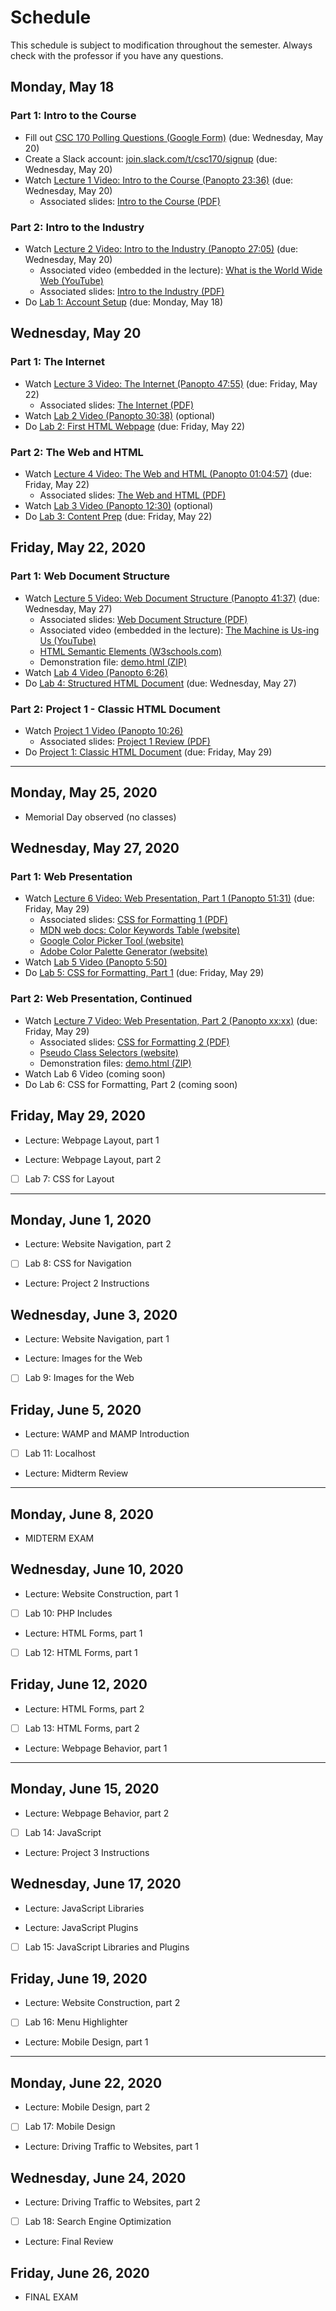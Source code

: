# Schedule
This schedule is subject to modification throughout the semester. Always check with the professor if you have any questions.

## Monday, May 18 

### Part 1: Intro to the Course

- Fill out [CSC 170 Polling Questions (Google Form)](https://forms.gle/5NwC8bxfyBb29fvJ8) (due: Wednesday, May 20)
- Create a Slack account: [ join.slack.com/t/csc170/signup](https://join.slack.com/t/csc170/signup) (due: Wednesday, May 20)
- Watch [Lecture 1 Video: Intro to the Course (Panopto 23:36)](https://rochester.hosted.panopto.com/Panopto/Pages/Viewer.aspx?id=46ca07f7-926d-481a-935a-abbe013e4696) (due: Wednesday, May 20)
  - Associated slides: [Intro to the Course (PDF)](01a-intro-to-the-course/intro-to-the-course.pdf)

### Part 2: Intro to the Industry

- Watch  [Lecture 2 Video: Intro to the Industry (Panopto 27:05)](https://rochester.hosted.panopto.com/Panopto/Pages/Viewer.aspx?id=c50c0d76-cff4-4054-9e3b-abbf0130dca4) (due: Wednesday, May 20)
  - Associated video (embedded in the lecture): [What is the World Wide Web (YouTube)](https://youtu.be/J8hzJxb0rpc)
  - Associated slides: [Intro to the Industry (PDF)](01b-intro-to-the-industry/intro-to-the-industry.pdf)
- Do [Lab 1: Account Setup](https://docs.csc170.org/lab01-account-setup/instructions.html) (due: Monday, May 18)

## Wednesday, May 20
### Part 1: The Internet

- Watch [Lecture 3 Video: The Internet (Panopto 47:55)](https://rochester.hosted.panopto.com/Panopto/Pages/Viewer.aspx?id=777f85e7-a909-449f-8eb9-abc0015e8879) (due: Friday, May 22)
  - Associated slides: [The Internet (PDF)](02a-the-internet/the-internet.pdf)
- Watch [Lab 2 Video (Panopto 30:38)](https://rochester.hosted.panopto.com/Panopto/Pages/Viewer.aspx?id=afd34ff9-e643-4051-9808-abc100eda36c) (optional)
- Do [Lab 2: First HTML Webpage](lab02-first-html-webpage/instructions.md) (due: Friday, May 22)

### Part 2: The Web and HTML

- Watch [Lecture 4 Video: The Web and HTML (Panopto 01:04:57)](https://rochester.hosted.panopto.com/Panopto/Pages/Viewer.aspx?id=98f6ddba-2b74-4101-a68e-abc1013bc223) (due: Friday, May 22)
  - Associated slides: [The Web and HTML (PDF)](02b-the-web-and-html/the-web-and-html.pdf)
- Watch [Lab 3 Video (Panopto 12:30)](https://rochester.hosted.panopto.com/Panopto/Pages/Viewer.aspx?id=d802d4fb-4314-4051-8c41-abc10168f2a5) (optional)
- Do [Lab 3: Content Prep](lab03-content-prep/instructions.md) (due: Friday, May 22)

## Friday, May 22, 2020

### Part 1: Web Document Structure

- Watch [Lecture 5 Video: Web Document Structure (Panopto 41:37)](https://rochester.hosted.panopto.com/Panopto/Pages/Viewer.aspx?id=3eeb0b78-9a54-4d69-8aa7-abc3000a2ba4) (due: Wednesday, May 27)
  - Associated slides: [Web Document Structure (PDF)](03a-web-document-structure/web-document-structure.pdf)
  - Associated video (embedded in the lecture): [The Machine is Us-ing Us (YouTube)](https://youtu.be/NLlGopyXT_g)
  - [HTML Semantic Elements (W3schools.com)](https://www.w3schools.com/html/html5_semantic_elements.asp)
  - Demonstration file: [demo.html (ZIP)](03a-web-document-structure/demo.zip)
- Watch [Lab 4 Video (Panopto 6:26)](https://rochester.hosted.panopto.com/Panopto/Pages/Viewer.aspx?id=790318ef-753d-4dd2-b4cd-abc300e44c84) 
- Do [Lab 4: Structured HTML Document](lab04-structured-html-document/instructions.md) (due: Wednesday, May 27)

### Part 2: Project 1 - Classic HTML Document

- Watch [Project 1 Video (Panopto 10:26)](https://rochester.hosted.panopto.com/Panopto/Pages/Viewer.aspx?id=eb2e44b4-b3b7-4711-a564-abc301292fe0)
  - Associated slides: [Project 1 Review (PDF)](03b-project1-review/project1-review.pdf)
- Do [Project 1: Classic HTML Document](project01-classic-html-document/instructions.md) (due: Friday, May 29)


<hr>

## Monday, May 25, 2020
- Memorial Day observed (no classes)

## Wednesday, May 27, 2020
### Part 1: Web Presentation

- Watch [Lecture 6 Video: Web Presentation, Part 1 (Panopto 51:31)](https://rochester.hosted.panopto.com/Panopto/Pages/Viewer.aspx?id=6b850b27-c330-400f-b9c1-abc70160782c) (due: Friday, May 29)
  - Associated slides: [CSS for Formatting 1 (PDF)](04a-web-presentation1/css-for-formatting1.pdf)
  - [MDN web docs: Color Keywords Table (website)](https://developer.mozilla.org/en-US/docs/Web/CSS/color_value#colors_table)
  - [Google Color Picker Tool (website)](https://www.google.com/search?q=color+picker+tool)
  - [Adobe Color Palette Generator (website)](https://color.adobe.com/create/color-wheel)
- Watch [Lab 5 Video (Panopto 5:50)](https://rochester.hosted.panopto.com/Panopto/Pages/Viewer.aspx?id=623e8a29-e195-450d-aaf5-abc800ebed5b)
- Do [Lab 5: CSS for Formatting, Part 1](https://docs.csc170.org/lab05-css-for-formatting1/instructions.html) (due: Friday, May 29)

### Part 2: Web Presentation, Continued

- Watch [Lecture 7 Video: Web Presentation, Part 2 (Panopto xx:xx)](https://rochester.hosted.panopto.com/Panopto/Pages/Viewer.aspx?id=f986680e-dc8a-44ac-b2e0-abc8015839de) (due: Friday, May 29)
  - Associated slides: [CSS for Formatting 2 (PDF)](04b-web-presentation2/css-for-formatting2.pdf)
  - [Pseudo Class Selectors (website)](https://css-tricks.com/pseudo-class-selectors/)
  - Demonstration files: [demo.html (ZIP)](04b-web-presentation2/demo.zip)
- Watch Lab 6 Video (coming soon)
- Do Lab 6: CSS for Formatting, Part 2 (coming soon)

## Friday, May 29, 2020
- Lecture: Webpage Layout, part 1

- Lecture: Webpage Layout, part 2

- [ ] Lab 7: CSS for Layout


<hr>

## Monday, June 1, 2020
- Lecture: Website Navigation, part 2

- [ ] Lab 8: CSS for Navigation

- Lecture: Project 2 Instructions

## Wednesday, June 3, 2020
- Lecture: Website Navigation, part 1

- Lecture: Images for the Web

- [ ] Lab 9: Images for the Web

## Friday, June 5, 2020
- Lecture: WAMP and MAMP Introduction

- [ ] Lab 11: Localhost

- Lecture: Midterm Review


<hr>

## Monday, June 8, 2020
- MIDTERM EXAM

## Wednesday, June 10, 2020
- Lecture: Website Construction, part 1

- [ ] Lab 10: PHP Includes

- Lecture: HTML Forms, part 1

- [ ] Lab 12: HTML Forms, part 1

## Friday, June 12, 2020
- Lecture: HTML Forms, part 2

- [ ] Lab 13: HTML Forms, part 2

- Lecture: Webpage Behavior, part 1


<hr>

## Monday, June 15, 2020
- Lecture: Webpage Behavior, part 2

- [ ] Lab 14: JavaScript

- Lecture: Project 3 Instructions

## Wednesday, June 17, 2020
- Lecture: JavaScript Libraries 

- Lecture: JavaScript Plugins

- [ ] Lab 15: JavaScript Libraries and Plugins

## Friday, June 19, 2020
- Lecture: Website Construction, part 2

- [ ] Lab 16: Menu Highlighter

- Lecture: Mobile Design, part 1


<hr>

## Monday, June 22, 2020
- Lecture: Mobile Design, part 2

- [ ] Lab 17: Mobile Design

- Lecture: Driving Traffic to Websites, part 1

## Wednesday, June 24, 2020
- Lecture: Driving Traffic to Websites, part 2

- [ ] Lab 18: Search Engine Optimization

- Lecture: Final Review

## Friday, June 26, 2020
- FINAL EXAM

